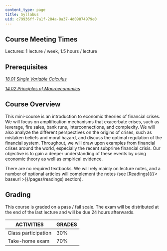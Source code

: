 ```yaml
---
content_type: page
title: Syllabus
uid: c79936ff-7a1f-284a-8a37-4d09874979e0
---
```


Course Meeting Times
--------------------

Lectures: 1 lecture / week, 1.5 hours / lecture

Prerequisites
-------------

[_18.01 Single Variable Calculus_](/courses/18-01-single-variable-calculus-fall-2006/)

[_14.02 Principles of Macroeconomics_](/courses/14-02-principles-of-macroeconomics-spring-2014/)

Course Overview
---------------

This mini-course is an introduction to economic theories of financial crises. We will focus on amplification mechanisms that exacerbate crises, such as leverage, fire sales, bank runs, interconnections, and complexity. We will also analyze the different perspectives on the origins of crises, such as mistaken beliefs and moral hazard, and discuss the optimal regulation of the financial system. Throughout, we will draw upon examples from financial crises around the world, especially the recent subprime financial crisis. Our objective is to gain a deeper understanding of these events by using economic theory as well as empirical evidence.

There are no required textbooks. We will rely mainly on lecture notes, and a number of optional articles will complement the notes (see [Readings]({{< baseurl >}}/pages/readings) section).

Grading
-------

This course is graded on a pass / fail scale. The exam will be distributed at the end of the last lecture and will be due 24 hours afterwards.

| ACTIVITIES | GRADES |
| --- | --- |
| Class participation | 30% |
| Take-home exam | 70%
